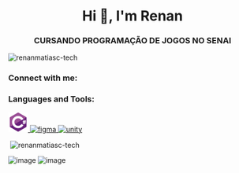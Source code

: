 <h1 align="center">Hi 👋, I'm Renan</h1>
<h3 align="center">CURSANDO PROGRAMAÇÃO DE JOGOS NO SENAI</h3>

<p align="left"> <img src="https://komarev.com/ghpvc/?username=renanmatiasc-tech&label=LINDOS&color=000000&style=flat" alt="renanmatiasc-tech" /> </p>

<h3 align="left">Connect with me:</h3>
<p align="left">
</p>

<h3 align="left">Languages and Tools:</h3>
<p align="left"> <a href="https://www.w3schools.com/cs/" target="_blank" rel="noreferrer"> <img src="https://raw.githubusercontent.com/devicons/devicon/master/icons/csharp/csharp-original.svg" alt="csharp" width="40" height="40"/> </a> <a href="https://www.figma.com/" target="_blank" rel="noreferrer"> <img src="https://www.vectorlogo.zone/logos/figma/figma-icon.svg" alt="figma" width="40" height="40"/> </a> <a href="https://unity.com/" target="_blank" rel="noreferrer"> <img src="https://www.vectorlogo.zone/logos/unity3d/unity3d-icon.svg" alt="unity" width="40" height="40"/> </a> </p>

<p>&nbsp;<img align="center" src="https://github-readme-stats.vercel.app/api?username=renanmatiasc-tech&show_icons=true&theme=dark&title_color=0060f9&text_color=ff0000&bg_color=000000&hide_border=true&locale=en" alt="renanmatiasc-tech" /></p>

<img width="188" height="166" alt="image" src="https://github.com/user-attachments/assets/a6887b5f-c104-4f05-ab61-92c0499cd83b" />

<img width="179" height="179" alt="image" src="https://github.com/user-attachments/assets/8361ab3a-eed2-4528-9944-f8a104772a50" />

